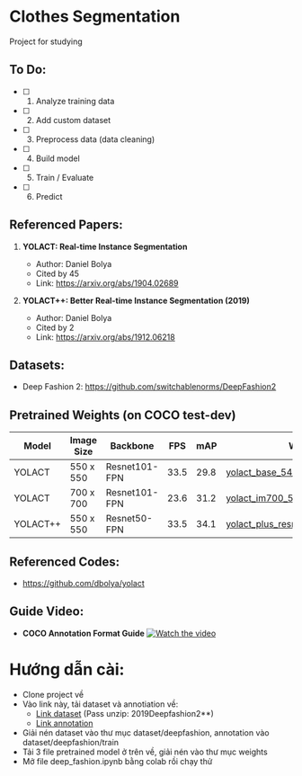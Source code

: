 # Clothes Segmentation
 Project for studying

## To Do:
- [ ]  1. Analyze training data 
- [ ]  2. Add custom dataset
- [ ]  3. Preprocess data (data cleaning)
- [ ]  4. Build model
- [ ]  5. Train / Evaluate
- [ ]  6. Predict


## **Referenced Papers:** 

1. **YOLACT: Real-time Instance Segmentation**
    - Author: Daniel Bolya
    - Cited by 45
    - Link: https://arxiv.org/abs/1904.02689

2.	**YOLACT++: Better Real-time Instance Segmentation (2019)**
    -	Author: Daniel Bolya
    -	Cited by 2
    -	Link: https://arxiv.org/abs/1912.06218

## **Datasets:**
  -	Deep Fashion 2: https://github.com/switchablenorms/DeepFashion2

## **Pretrained Weights (on COCO test-dev)**
	
Model | Image Size | Backbone | FPS | mAP | Weights
--- | --- | --- | --- | --- |--- 
YOLACT | 550 x 550 | Resnet101-FPN | 33.5 | 29.8 | [yolact_base_54_800000.pth](https://drive.google.com/file/d/1UYy3dMapbH1BnmtZU4WH1zbYgOzzHHf_/view)
YOLACT | 700 x 700 | Resnet101-FPN | 23.6 | 31.2 | [yolact_im700_54_800000.pth](https://drive.google.com/file/d/1lE4Lz5p25teiXV-6HdTiOJSnS7u7GBzg/view)
YOLACT++ | 550 x 550 | Resnet50-FPN | 33.5 | 34.1 | [yolact_plus_resnet50_54_800000.pth](https://drive.google.com/file/d/1ZPu1YR2UzGHQD0o1rEqy-j5bmEm3lbyP/view)


## **Referenced Codes:**
  -	https://github.com/dbolya/yolact

## **Guide Video:**
- **COCO Annotation Format Guide**
[![Watch the video](https://img.youtube.com/vi/h6s61a_pqfM/maxresdefault.jpg)](https://www.youtube.com/watch?v=h6s61a_pqfM)
	
# Hướng dẫn cài:
- Clone project về
- Vào link này, tải dataset và annotiation về: 
	- [Link dataset](https://drive.google.com/drive/folders/125F48fsMBz2EF0Cpqk6aaHet5VH399Ok) (Pass unzip: 2019Deepfashion2**) 
	- [Link annotation](https://drive.google.com/file/d/1kVBKLII2Q4KLof1DfUKAwQoo3x27b6Dp/view?usp=sharing)
- Giải nén dataset vào thư mục dataset/deepfashion, annotation vào dataset/deepfashion/train
- Tải 3 file pretrained model ở trên về, giải nén vào thư mục weights
- Mở file deep_fashion.ipynb bằng colab rồi chạy thử
